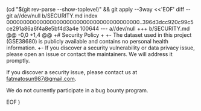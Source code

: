  (cd "$(git rev-parse --show-toplevel)" && git apply --3way <<'EOF' 
diff --git a//dev/null b/SECURITY.md
index 0000000000000000000000000000000000000000..396d3dcc920c99c5ce291a86a6f4a8e5bf4d3a4e 100644
--- a//dev/null
+++ b/SECURITY.md
@@ -0,0 +1,4 @@
+# Security Policy
+
+- The dataset used in this project (GSE38680) is publicly available and contains no personal health information.
+- If you discover a security vulnerability or data privacy issue, please open an issue or contact the maintainers. We will address it promptly.
 
If you discover a security issue, please contact us at
[fatmatosun987@gmail.com](mailto:fatmatosun987@gmail.com).

We do not currently participate in a bug bounty program.

EOF
)
